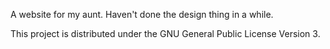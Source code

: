 A website for my aunt.  Haven't done the design thing in a while.

This project is distributed under the GNU General Public License Version 3.

